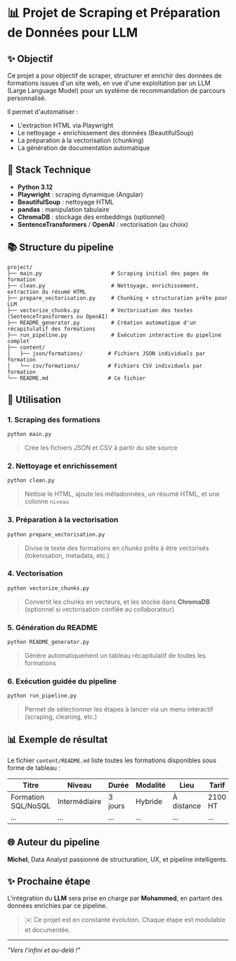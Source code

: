 # 📊 Projet de Scraping et Préparation de Données pour LLM

## ✨ Objectif

Ce projet a pour objectif de scraper, structurer et enrichir des données de formations issues d'un site web, en vue d'une exploitation par un LLM (Large Language Model) pour un système de recommandation de parcours personnalisé.

Il permet d'automatiser :

- L'extraction HTML via Playwright
- Le nettoyage + enrichissement des données (BeautifulSoup)
- La préparation à la vectorisation (chunking)
- La génération de documentation automatique

## 🧰 Stack Technique

- **Python 3.12**
- **Playwright** : scraping dynamique (Angular)
- **BeautifulSoup** : nettoyage HTML
- **pandas** : manipulation tabulaire
- **ChromaDB** : stockage des embeddings (optionnel)
- **SentenceTransformers** / **OpenAI** : vectorisation (au choix)

## 📚 Structure du pipeline

```
project/
├── main.py                      # Scraping initial des pages de formation
├── clean.py                     # Nettoyage, enrichissement, extraction du résumé HTML
├── prepare_vectorisation.py     # Chunking + structuration prête pour LLM
├── vectorize_chunks.py          # Vectorisation des textes (SentenceTransformers ou OpenAI)
├── README_generator.py          # Création automatique d'un récapitulatif des formations
├── run_pipeline.py              # Exécution interactive du pipeline complet
├── content/
│   ├── json/formations/        # Fichiers JSON individuels par formation
│   └── csv/formations/         # Fichiers CSV individuels par formation
└── README.md                   # Ce fichier
```

## 🔧 Utilisation

### 1. Scraping des formations

```bash
python main.py
```

> Crée les fichiers JSON et CSV à partir du site source

### 2. Nettoyage et enrichissement

```bash
python clean.py
```

> Nettoie le HTML, ajoute les métadonnées, un résumé HTML, et une colonne `niveau`

### 3. Préparation à la vectorisation

```bash
python prepare_vectorisation.py
```

> Divise le texte des formations en *chunks* prêts à être vectorisés (tokenisation, metadata, etc.)

### 4. Vectorisation

```bash
python vectorize_chunks.py
```

> Convertit les chunks en vecteurs, et les stocke dans **ChromaDB** (optionnel si vectorisation confiée au collaborateur)

### 5. Génération du README

```bash
python README_generator.py
```

> Génère automatiquement un tableau récapitulatif de toutes les formations

### 6. Exécution guidée du pipeline

```bash
python run_pipeline.py
```

> Permet de sélectionner les étapes à lancer via un menu interactif (scraping, cleaning, etc.)

## 📊 Exemple de résultat

Le fichier `content/README.md` liste toutes les formations disponibles sous forme de tableau :

| Titre               | Niveau        | Durée   | Modalité | Lieu       | Tarif   |
| ------------------- | ------------- | ------- | -------- | ---------- | ------- |
| Formation SQL/NoSQL | Intermédiaire | 3 jours | Hybride  | À distance | 2100 HT |
| ...                 | ...           | ...     | ...      | ...        | ...     |

## 🌐 Auteur du pipeline

**Michel**, Data Analyst passionné de structuration, UX, et pipeline intelligents.

## ✨ Prochaine étape

L'intégration du **LLM** sera prise en charge par **Mohammed**, en partant des données enrichies par ce pipeline.

> ✉️ Ce projet est en constante évolution. Chaque étape est modulable et documentée.

---

*"Vers l'infini et au-delà !"*


